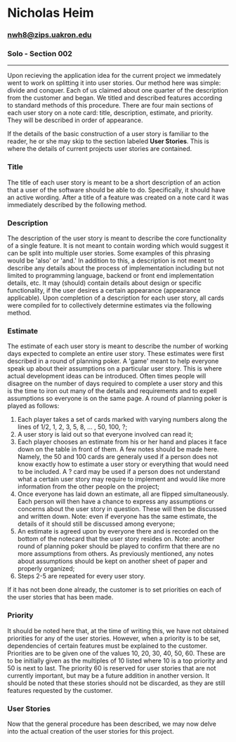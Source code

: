 
# Nicholas Heim

### nwh8@zips.uakron.edu

### Solo - Section 002

---

Upon recieving the application idea for the current project we 
immedately went to work on splitting it into user stories. Our 
method here was simple: divide and conquer. Each of us claimed 
about one quarter of the description from the customer and began.
We titled and described features according to standard methods 
of this procedure. There are four main sections of each user 
story on a note card: title, description, estimate, and priority. They will be described in order of appearance.  

If the details of the basic construction of a user story is 
familiar to the reader, he or she may skip to the section labeled 
**User Stories**. This is where the details of current projects 
user stories are contained. 

### Title

The title of each user story is meant to be a short description 
of an action that a user of the software should be able to do. 
Specifically, it should have an active wording. After a title of 
a feature was created on a note card it was immediately described
by the following method.

### Description

The description of the user story is meant to describe the core 
functionality of a single feature. It is not meant to contain 
wording which would suggest it can be split into multiple user 
stories. Some examples of this phrasing would be 'also' or 'and.'
In addition to this, a description is not meant to describe any 
details about the process of implementation including but not 
limited to programming language, backend or front end 
implementation details, etc. It may (should) contain details 
about design or specific functionality, if the user desires a 
certain appearance (appearance applicable). Upon completion of 
a description for each user story, all cards were compiled for 
to collectively determine estimates via the following method.

### Estimate

The estimate of each user story is meant to describe the number 
of working days expected to complete an entire user story. These 
estimates were first described in a round of planning poker. A 
'game' meant to help everyone speak up about their assumptions 
on a particular user story. This is where actual development 
ideas can be introduced. Often times people will disagree on the 
number of days required to complete a user story and this is the 
time to iron out many of the details and requirements and to 
expell assumptions so everyone is on the same page. A round of 
planning poker is played as follows:

1. Each player takes a set of cards marked with varying numbers 
   along the lines of 1/2, 1, 2, 3, 5, 8, ... , 50, 100, ?;
2. A user story is laid out so that everyone involved can read it;
3. Each player chooses an estimate from his or her hand and 
   places it face down on the table in front of them. A few notes 
   should be made here. Namely, the 50 and 100 cards are generaly 
   used if a person does not know exactly how to estimate a user 
   story or everything that would need to be included. A ? card 
   may be used if a person does not understand what a certain 
   user story may require to implement and would like more 
   information from the other people on the project;
4. Once everyone has laid down an estimate, all are flipped 
   simultaneously. Each person will then have a chance to express 
   any assumptions or concerns about the user story in question.
   These will then be discussed and written down. Note: even if 
   everyone has the same estimate, the details of it should still 
   be discussed among everyone;
5. An estimate is agreed upon by everyone there and is recorded 
   on the bottom of the notecard that the user story resides on. 
   Note: another round of planning poker should be played to 
   confirm that there are no more assumptions from others. As 
   previously mentioned, any notes about assumptions should be 
   kept on another sheet of paper and properly organized; 
6. Steps 2-5 are repeated for every user story. 

If it has not been done already, the customer is to set 
priorities on each of the user stories that has been made. 

### Priority

It should be noted here that, at the time of writing this, we 
have not obtained priorities for any of the user stories. 
However, when a priority is to be set, dependencies of certain 
features must be explained to the customer. Priorities are to 
be given one of the values 10, 20, 30, 40, 50, 60. These are to 
be initially given as the multiples of 10 listed where 10 is a 
top priority and 50 is next to last. The priority 60 is reserved 
for user stories that are not currently important, but may be a 
future addition in another version. It should be noted that these 
stories should not be discarded, as they are still features 
requested by the customer.

### User Stories

Now that the general procedure has been described, we may now 
delve into the actual creation of the user stories for this 
project. 